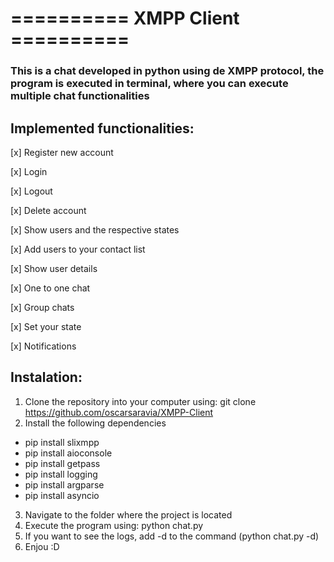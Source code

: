 # ========== XMPP Client ==========
### This is a chat developed in python using de XMPP protocol, the program is executed in terminal, where you can execute multiple chat functionalities

## Implemented functionalities:
[x] Register new account

[x] Login

[x] Logout

[x] Delete account

[x] Show users and the respective states

[x] Add users to your contact list

[x] Show user details

[x] One to one chat

[x] Group chats

[x] Set your state

[x] Notifications

## Instalation:

1. Clone the repository into your computer using: git clone https://github.com/oscarsaravia/XMPP-Client
2. Install the following dependencies
- pip install slixmpp
- pip install aioconsole
- pip install getpass
- pip install logging
- pip install argparse
- pip install asyncio

3. Navigate to the folder where the project is located
4. Execute the program using: python chat.py
5. If you want to see the logs, add -d to the command (python chat.py -d)
6. Enjou :D

